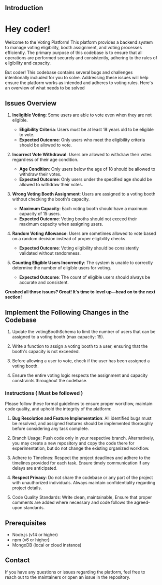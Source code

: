 ## Introduction
# Hey coder!
Welcome to the Voting Platform! This platform provides a backend system to manage voting eligibility, booth assignment, and voting processes efficiently. The primary purpose of this codebase is to ensure that all operations are performed securely and consistently, adhering to the rules of eligibility and capacity.

But coder! This codebase contains several bugs and challenges intentionally included for you to solve. Addressing these issues will help ensure the platform works as intended and adheres to voting rules. Here's an overview of what needs to be solved

## Issues Overview

1. **Ineligible Voting**: Some users are able to vote even when they are not eligible.

   - **Eligibility Criteria**: Users must be at least 18 years old to be eligible to vote.
   - **Expected Outcome**: Only users who meet the eligibility criteria should be allowed to vote.

2. **Incorrect Vote Withdrawal**: Users are allowed to withdraw their votes regardless of their age condition.

   - **Age Condition**: Only users below the age of 18 should be allowed to withdraw their votes.
   - **Expected Outcome**: Only users under the specified age should be allowed to withdraw their votes.

3. **Wrong Voting Booth Assignment**: Users are assigned to a voting booth without checking the booth's capacity.

   - **Maximum Capacity**: Each voting booth should have a maximum capacity of 15 users.
   - **Expected Outcome**: Voting booths should not exceed their maximum capacity when assigning users.

4. **Random Voting Allowance**: Users are sometimes allowed to vote based on a random decision instead of proper eligibility checks.

   - **Expected Outcome**: Voting eligibility should be consistently validated without randomness.

5. **Counting Eligible Users Incorrectly**: The system is unable to correctly determine the number of eligible users for voting.

   - **Expected Outcome**: The count of eligible users should always be accurate and consistent.

**Crushed all those issues? Great! It's time to level up—head on to the next section!**

## Implement the Following Changes in the Codebase

1. Update the votingBoothSchema to limit the number of users that can be assigned to a voting booth (max capacity: 15).

2. Write a function to assign a voting booth to a user, ensuring that the booth's capacity is not exceeded.

3. Before allowing a user to vote, check if the user has been assigned a voting booth.

4. Ensure the entire voting logic respects the assignment and capacity constraints throughout the codebase.


### Instructions ( Must be followed )

Please follow these formal guidelines to ensure proper workflow, maintain code quality, and uphold the integrity of the platform:

1. **Bug Resolution and Feature Implementation**: All identified bugs must be resolved, and assigned features should be implemented thoroughly before considering any task complete.

2. Branch Usage: Push code only in your respective branch. Alternatively, you may create a new repository and copy the code there for experimentation, but do not change the existing organized workflow.

3. Adhere to Timelines: Respect the project deadlines and adhere to the timelines provided for each task. Ensure timely communication if any delays are anticipated.

4. **Respect Privacy**: Do not share the codebase or any part of the project with unauthorized individuals. Always maintain confidentiality regarding project details.

5. Code Quality Standards: Write clean, maintainable, Ensure that proper comments are added where necessary and code follows the agreed-upon standards.


## Prerequisites
- Node.js (v14 or higher)
- npm (v6 or higher)
- MongoDB (local or cloud instance)


## Contact

If you have any questions or issues regarding the platform, feel free to reach out to the maintainers or open an issue in the repository.

